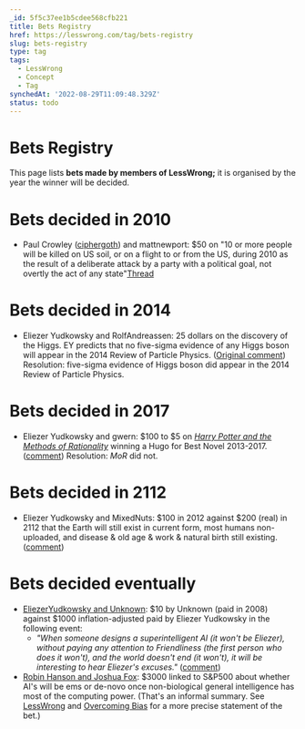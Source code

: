 ```yaml
---
_id: 5f5c37ee1b5cdee568cfb221
title: Bets Registry
href: https://lesswrong.com/tag/bets-registry
slug: bets-registry
type: tag
tags:
  - LessWrong
  - Concept
  - Tag
synchedAt: '2022-08-29T11:09:48.329Z'
status: todo
---
```


# Bets Registry

This page lists **bets made by members of LessWrong;** it is organised by the year the winner will be decided.

Bets decided in 2010
====================

- Paul Crowley ([ciphergoth](/user/ciphergoth)) and mattnewport: $50 on "10 or more people will be killed on US soil, or on a flight to or from the US, during 2010 as the result of a deliberate attack by a party with a political goal, not overtly the act of any state"[Thread](http://lesswrong.com/lw/1la/new_years_predictions_thread/1dsb)

Bets decided in 2014
====================

- Eliezer Yudkowsky and RolfAndreassen: 25 dollars on the discovery of the Higgs. EY predicts that no five-sigma evidence of any Higgs boson will appear in the 2014 Review of Particle Physics. ([Original comment](http://lesswrong.com/lw/1dt/open_thread_november_2009/181m)) Resolution: five-sigma evidence of Higgs boson did appear in the 2014 Review of Particle Physics.

Bets decided in 2017
====================

- Eliezer Yudkowsky and gwern: $100 to $5 on [*Harry Potter and the Methods of Rationality*](https://wiki.lesswrong.com/wiki/Harry_Potter_and_the_Methods_of_Rationality) winning a Hugo for Best Novel 2013-2017. ([comment](http://lesswrong.com/lw/bfo/harry_potter_and_the_methods_of_rationality/6bcw)) Resolution: *MoR* did not.

Bets decided in 2112
====================

- Eliezer Yudkowsky and MixedNuts: $100 in 2012 against $200 (real) in 2112 that the Earth will still exist in current form, most humans non-uploaded, and disease & old age & work & natural birth still existing. ([comment](http://lesswrong.com/lw/ece/rationality_quotes_september_2012/7gqw))

Bets decided eventually
=======================

- [EliezerYudkowsky and Unknown](http://lesswrong.com/lw/wm/disjunctions_antipredictions_etc/#pix): $10 by Unknown (paid in 2008) against $1000 inflation-adjusted paid by Eliezer Yudkowsky in the following event:
    - *"When someone designs a superintelligent AI (it won't be Eliezer), without paying any attention to Friendliness (the first person who does it won't), and the world doesn't end (it won't), it will be interesting to hear Eliezer's excuses."* ([comment](http://lesswrong.com/lw/ece/rationality_quotes_september_2012/7gqw))
- [Robin Hanson and Joshua Fox](http://lesswrong.com/r/discussion/lw/iaa/bets_on_an_extreme_future): $3000 linked to S&P500 about whether AI's will be ems or de-novo once non-biological general intelligence has most of the computing power. (That's an informal summary. See [LessWrong](http://lesswrong.com/r/discussion/lw/iaa/bets_on_an_extreme_future/) and [Overcoming Bias](http://www.overcomingbias.com/2013/08/em-vs-non-agi-bet.html) for a more precise statement of the bet.)

